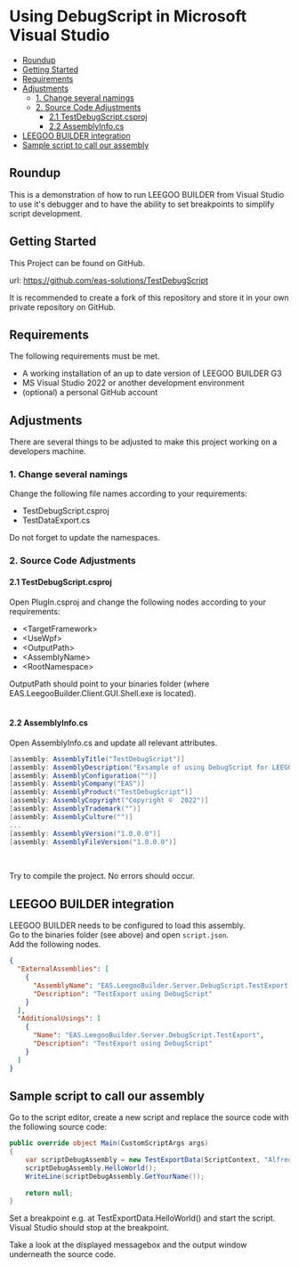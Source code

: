 <h1>
Using DebugScript in Microsoft Visual Studio
</h1>

- [Roundup](#roundup)
- [Getting Started](#getting-started)
- [Requirements](#requirements)
- [Adjustments](#adjustments)
  - [1. Change several namings](#1-change-several-namings)
  - [2. Source Code Adjustments](#2-source-code-adjustments)
    - [2.1 TestDebugScript.csproj](#21-testdebugscriptcsproj)
    - [2.2 AssemblyInfo.cs](#22-assemblyinfocs)
- [LEEGOO BUILDER integration](#leegoo-builder-integration)
- [Sample script to call our assembly](#sample-script-to-call-our-assembly)

## Roundup
This is a demonstration of how to run LEEGOO BUILDER from Visual Studio to use it's debugger and to have the ability to set breakpoints to simplify script development.


## Getting Started
This Project can be found on GitHub.

url: https://github.com/eas-solutions/TestDebugScript

It is recommended to create a fork of this repository and store it in your own private repository on GitHub.


## Requirements
The following requirements must be met.
- A working installation of an up to date version of LEEGOO BUILDER G3
- MS Visual Studio 2022 or another development environment
- (optional) a personal GitHub account 


## Adjustments
There are several things to be adjusted to make this project working on a developers machine.


### 1. Change several namings
Change the following file names according to your requirements:

- TestDebugScript.csproj
- TestDataExport.cs

Do not forget to update the namespaces.


### 2. Source Code Adjustments

#### 2.1 TestDebugScript.csproj
Open PlugIn.csproj and change the following nodes according to your requirements:
- \<TargetFramework>
- \<UseWpf>
- \<OutputPath>
- \<AssemblyName>
- \<RootNamespace>

OutputPath should point to your binaries folder (where EAS.LeegooBuilder.Client.GUI.Shell.exe is located).
<br><br> 


#### 2.2 AssemblyInfo.cs
Open AssemblyInfo.cs and update all relevant attributes.
```c#
[assembly: AssemblyTitle("TestDebugScript")]
[assembly: AssemblyDescription("Exsample of using DebugScript for LEEGOO BUILDER G3")]
[assembly: AssemblyConfiguration("")]
[assembly: AssemblyCompany("EAS")]
[assembly: AssemblyProduct("TestDebugScript")]
[assembly: AssemblyCopyright("Copyright ©  2022")]
[assembly: AssemblyTrademark("")]
[assembly: AssemblyCulture("")]
...
[assembly: AssemblyVersion("1.0.0.0")]
[assembly: AssemblyFileVersion("1.0.0.0")]
```
<br>


Try to compile the project. No errors should occur.


## LEEGOO BUILDER integration
LEEGOO BUILDER needs to be configured to load this assembly.<br>
Go to the binaries folder (see above) and open `script.json`.<br>
Add the following nodes.
```json
{
  "ExternalAssemblies": [
    {
      "AssemblyName": "EAS.LeegooBuilder.Server.DebugScript.TestExport.dll",
      "Description": "TestExport using DebugScript"
    }
  ],
  "AdditionalUsings": [
    {
      "Name": "EAS.LeegooBuilder.Server.DebugScript.TestExport",
      "Description": "TestExport using DebugScript"
    }
  ]
}
```

## Sample script to call our assembly
Go to the script editor, create a new script and replace the source code with the following source code:
```c#
public override object Main(CustomScriptArgs args)
{
    var scriptDebugAssembly = new TestExportData(ScriptContext, "Alfred E. Neumann");
    scriptDebugAssembly.HelloWorld();
    WriteLine(scriptDebugAssembly.GetYourName());
	
    return null;
}
```
Set a breakpoint e.g. at TestExportData.HelloWorld() and start the script. 
Visual Studio should stop at the breakpoint.

Take a look at the displayed messagebox and the output window underneath the source code.

